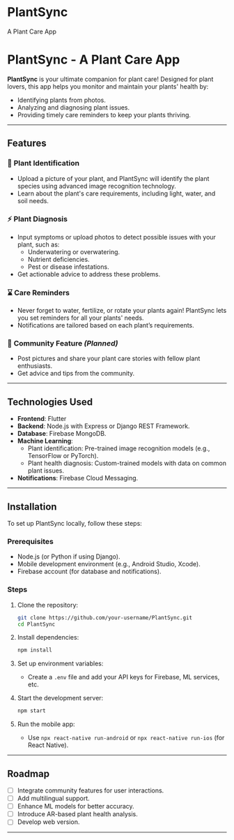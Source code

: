 # PlantSync
A Plant Care App

# PlantSync - A Plant Care App


**PlantSync** is your ultimate companion for plant care! Designed for plant lovers, this app helps you monitor and maintain your plants' health by:
- Identifying plants from photos.
- Analyzing and diagnosing plant issues.
- Providing timely care reminders to keep your plants thriving.

---

## Features

### 🌱 **Plant Identification**
- Upload a picture of your plant, and PlantSync will identify the plant species using advanced image recognition technology.
- Learn about the plant's care requirements, including light, water, and soil needs.

### ⚡ **Plant Diagnosis**
- Input symptoms or upload photos to detect possible issues with your plant, such as:
  - Underwatering or overwatering.
  - Nutrient deficiencies.
  - Pest or disease infestations.
- Get actionable advice to address these problems.

### ⌛ **Care Reminders**
- Never forget to water, fertilize, or rotate your plants again! PlantSync lets you set reminders for all your plants' needs.
- Notifications are tailored based on each plant’s requirements.

### 📸 **Community Feature** *(Planned)*
- Post pictures and share your plant care stories with fellow plant enthusiasts.
- Get advice and tips from the community.

---

## Technologies Used

- **Frontend**: Flutter
- **Backend**: Node.js with Express or Django REST Framework.
- **Database**: Firebase MongoDB.
- **Machine Learning**:
  - Plant identification: Pre-trained image recognition models (e.g., TensorFlow or PyTorch).
  - Plant health diagnosis: Custom-trained models with data on common plant issues.
- **Notifications**: Firebase Cloud Messaging.

---

## Installation

To set up PlantSync locally, follow these steps:

### Prerequisites
- Node.js (or Python if using Django).
- Mobile development environment (e.g., Android Studio, Xcode).
- Firebase account (for database and notifications).

### Steps
1. Clone the repository:
   ```bash
   git clone https://github.com/your-username/PlantSync.git
   cd PlantSync
   ```

2. Install dependencies:
   ```bash
   npm install
   ```

3. Set up environment variables:
   - Create a `.env` file and add your API keys for Firebase, ML services, etc.

4. Start the development server:
   ```bash
   npm start
   ```

5. Run the mobile app:
   - Use `npx react-native run-android` or `npx react-native run-ios` (for React Native).

---


## Roadmap

- [ ] Integrate community features for user interactions.
- [ ] Add multilingual support.
- [ ] Enhance ML models for better accuracy.
- [ ] Introduce AR-based plant health analysis.
- [ ] Develop web version.

---



